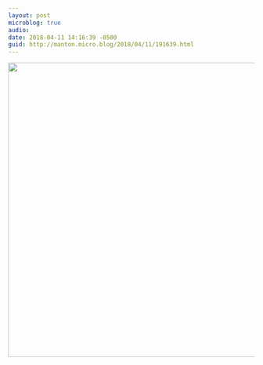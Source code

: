 ```yaml
---
layout: post
microblog: true
audio: 
date: 2018-04-11 14:16:39 -0500
guid: http://manton.micro.blog/2018/04/11/191639.html
---
```

<a href="http://manton.micro.blog/uploads/2018/68ce37e884.jpg"><img src="http://manton.micro.blog/uploads/2018/68ce37e884.jpg" width="600" height="600" style="height: auto;" class="sunlit_image" /></a>



